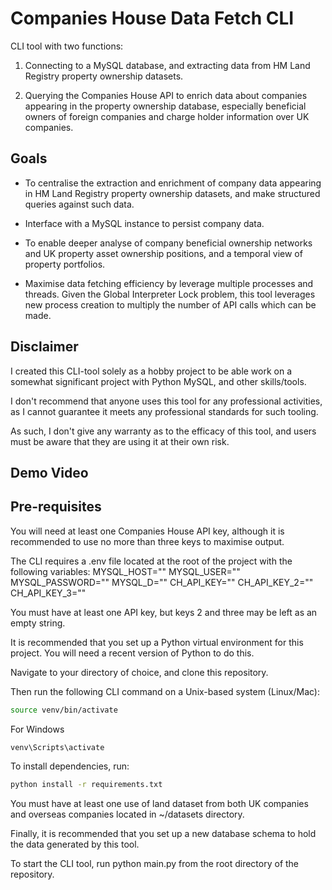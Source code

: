 # Companies House Data Fetch CLI

CLI tool with two functions:

1) Connecting to a MySQL database, and extracting data from HM Land Registry
property ownership datasets.

2) Querying the Companies House API to enrich data about companies appearing in the
property ownership database, especially beneficial owners of foreign companies and
charge holder information over UK companies.

## Goals

- To centralise the extraction and enrichment of company data appearing in HM Land Registry property ownership datasets, and make structured queries against such data.

- Interface with a MySQL instance to persist company data. 

- To enable deeper analyse of company beneficial ownership networks and UK property asset ownership positions, and a temporal view of property portfolios.

- Maximise data fetching efficiency by leverage multiple processes and threads. Given the Global Interpreter Lock problem, this tool leverages new process creation to multiply the number of API calls which can be made.

## Disclaimer

I created this CLI-tool solely as a hobby project to be able work on a somewhat significant project with Python MySQL, and other skills/tools. 

I don't recommend that anyone uses this tool for any professional activities, as 
I cannot guarantee it meets any professional standards for such tooling.

As such, I don't give any warranty as to the efficacy of this tool, and users 
must be aware that they are using it at their own risk.
 
## Demo Video

## Pre-requisites 

You will need at least one Companies House API key, although it is recommended to 
use no more than three keys to maximise output.

The CLI requires a .env file located at the root of the project with the following
variables:
    MYSQL_HOST=""
    MYSQL_USER=""
    MYSQL_PASSWORD=""
    MYSQL_D=""
    CH_API_KEY=""
    CH_API_KEY_2=""
    CH_API_KEY_3=""

You must have at least one API key, but keys 2 and three may be left as an empty string.

It is recommended that you set up a Python virtual environment for this project. You will need a recent version of Python to do this.

Navigate to your directory of choice, and clone this repository. 

Then run the following CLI command on a Unix-based system (Linux/Mac):

```bash
source venv/bin/activate
```

For Windows 
```shell
venv\Scripts\activate
```

To install dependencies, run: 
```bash
python install -r requirements.txt
```

You must have at least one use of land dataset from both UK companies and 
overseas companies located in ~/datasets directory.

Finally, it is recommended that you set up a new database schema to hold the
data generated by this tool.

To start the CLI tool, run python main.py from the root directory of the repository.
